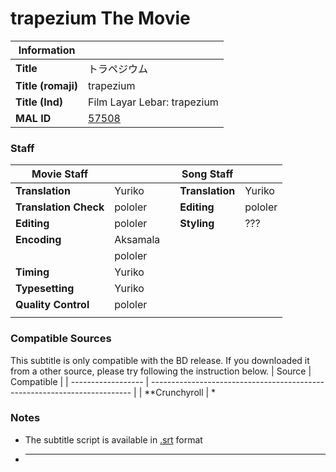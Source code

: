 # trapezium The Movie

| Information        |                                                                           |
| ------------------ | ------------------------------------------------------------------------- |
| **Title**          | トラペジウム                                                               |
| **Title (romaji)** | trapezium                                                                 |
| **Title (Ind)**    | Film Layar Lebar: trapezium                                               |
| **MAL ID**         | [57508][mal-id]                                                           |

### Staff

| Movie Staff           |            |     | Song Staff    			   |                |
| --------------------- | ---------- | --- | --------------------- | -------------- |
| **Translation**       | Yuriko     |     | **Translation**	     | Yuriko    			|
| **Translation Check** | pololer	   |     | **Editing**					 | pololer        |
| **Editing**           | pololer  	 |     | **Styling**           | ???	          |
| **Encoding**          | Aksamala   |     |                       |                |
|                       | pololer    |     |                       |    				    |  
| **Timing**            | Yuriko     |     |					             |         				|
| **Typesetting**       | Yuriko     |     |                       |                |
| **Quality Control**   | pololer		 |     |					             |         				|
|						            |	      		 |	   |					             |         				|

### Compatible Sources

This subtitle is only compatible with the BD release. If you downloaded it from a other source, please try following the instruction below.
| Source             | Compatible                                                                |
| ------------------ | ------------------------------------------------------------------------- |
| **Crunchyroll
| *

### Notes
- The subtitle script is available in [.srt][srt] format
- ****

[//]: <> (Info)
[mal-id]: https://myanimelist.net/anime/57508/Trapezium
[srt]: https://mailchimp.com/resources/what-is-an-srt-file/

[//]: <> (Sources)

[//]: <> (Other)
[discord]: https://discord.gg/gjm
[mpv]: https://mpv.io/

